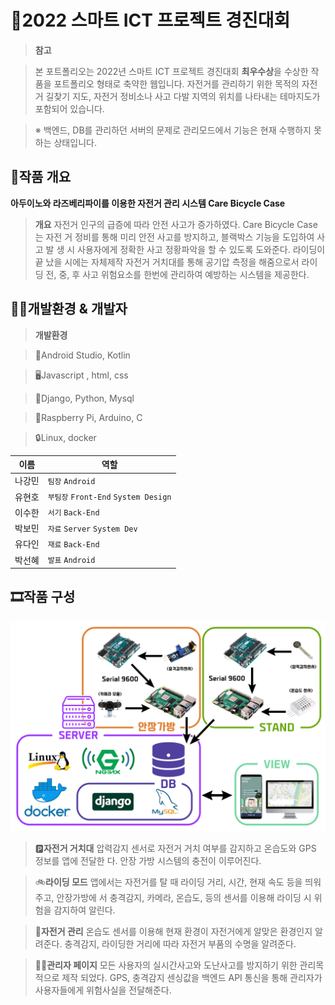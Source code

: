 # 🥇2022 스마트 ICT 프로젝트 경진대회
>**참고**

>본 포트폴리오는 2022년 스마트 ICT 프로젝트 경진대회 **최우수상**을 수상한 작품을 포트폴리오 형태로 축약한 웹입니다.
자전거를 관리하기 위한 목적의 자전거 길찾기 지도, 자전거 정비소나 사고 다발 지역의 위치를 나타내는 테마지도가 포함되어 있습니다.

>※ 백엔드, DB를 관리하던 서버의 문제로 관리모드에서 기능은 현재 수행하지 못하는 상태입니다.


## 🚴작품 개요

**아두이노와 라즈베리파이를 이용한 자전거 관리 시스템 Care Bicycle Case**
>**개요** 자전거 인구의 급증에 따라 안전 사고가 증가하였다. Care Bicycle Case는 자전 거 정비를 통해 미리 안전 사고를 방지하고, 블랙박스 기능을 도입하여 사고 발 생 시 사용자에게 정확한 사고 정황파악을 할 수 있도록 도와준다. 라이딩이 끝 났을 시에는 자체제작 자전거 거치대를 통해 공기압 측정을 해줌으로서 라이딩 전, 중, 후 사고 위험요소를 한번에 관리하여 예방하는 시스템을 제공한다.

## 🧑‍💻개발환경 & 개발자

>**개발환경**

>📱Android Studio, Kotlin

>🖥️Javascript , html, css

>📲Django, Python, Mysql

>🦾Raspberry Pi, Arduino, C

>🔒Linux, docker

|**이름**|**역할**|
|----------------|-------------------------------|
|나강민|`팀장` `Android`|
|유현호|`부팀장` `Front-End` `System Design`|
|이수한|`서기` `Back-End`|
|박보민|`자료` `Server` `System Dev`|
|유다인|`재료` `Back-End`|
|박선혜|`발표` `Android`|

## 🎞️작품 구성

![system](./imgs/systemline.png)
>🅿️**자전거 거치대** 압력감지 센서로 자전거 거치 여부를 감지하고 온습도와 GPS 정보를 앱에 전달한 다. 안장 가방 시스템의 충전이 이루어진다.

>🚲**라이딩 모드** 앱에서는 자전거를 탈 때 라이딩 거리, 시간, 현재 속도 등을 띄워주고, 안장가방에 서 충격감지, 카메라, 온습도, 등의 센서를 이용해 라이딩 시 위험을 감지하여 알린다.

>💁**자전거 관리** 온습도 센서를 이용해 현재 환경이 자전거에게 알맞은 환경인지 알려준다. 충격감지, 라이딩한 거리에 따라 자전거 부품의 수명을 알려준다.

>🧑‍💼**관리자 페이지** 모든 사용자의 실시간사고와 도난사고를 방지하기 위한 관리목적으로 제작 되었다. GPS, 충격감지 센싱값을 백엔드 API 통신을 통해 관리자가 사용자들에게 위험사실을 전달해준다.
